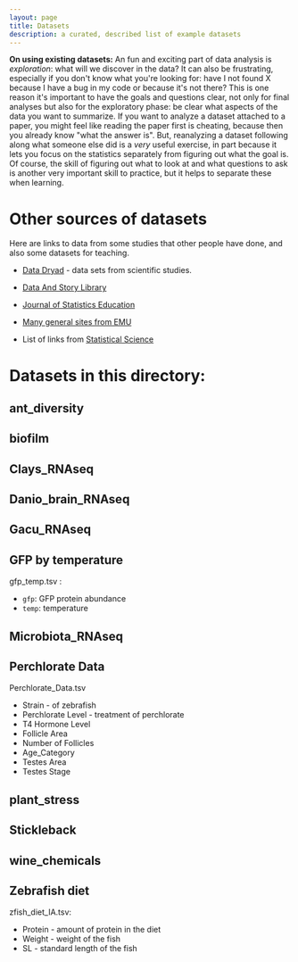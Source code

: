 ```yaml
---
layout: page
title: Datasets
description: a curated, described list of example datasets
---
```


**On using existing datasets:**
An fun and exciting part of data analysis is *exploration*: what will we discover in the data?
It can also be frustrating, especially if you don't know what you're looking for:
have I not found X because I have a bug in my code or because it's not there?
This is one reason it's important to have the goals and questions clear,
not only for final analyses but also for the exploratory phase:
be clear what aspects of the data you want to summarize.
If you want to analyze a dataset attached to a paper,
you might feel like reading the paper first is cheating, because then you already know "what the answer is".
But, reanalyzing a dataset following along what someone else did is a *very* useful exercise,
in part because it lets you focus on the statistics separately from figuring out what the goal is.
Of course, the skill of figuring out what to look at and what questions to ask
is another very important skill to practice, but it helps to separate these when learning.


# Other sources of datasets

Here are links to data from some studies that other people have done, and also some datasets for teaching.

-   [Data Dryad](http://datadryad.org) - data sets from scientific studies.

-   [Data And Story Library](http://lib.stat.cmu.edu/cgi-bin/dasl.cgi?query=data&submit=Search%21&metaname=swishdefault&sort=swishrank)

-   [Journal of Statistics Education](https://ww2.amstat.org/publications/jse/jse_data_archive.htm)

-   [Many general sites from EMU](http://guides.emich.edu/data/free-data)

-   List of links from [Statistical Science](http://www.statsci.org/datasets.html)


# Datasets in this directory:

## ant_diversity


## biofilm

## Clays_RNAseq

## Danio_brain_RNAseq


## Gacu_RNAseq

## GFP by temperature

gfp_temp.tsv :

* `gfp`: GFP protein abundance
* `temp`: temperature

## Microbiota_RNAseq


## Perchlorate Data

Perchlorate_Data.tsv
* Strain - of zebrafish
* Perchlorate Level - treatment of perchlorate
* T4 Hormone Level
* Follicle Area
* Number of Follicles
* Age_Category
* Testes Area
* Testes Stage

## plant_stress

## Stickleback

## wine_chemicals

## Zebrafish diet

zfish_diet_IA.tsv:

* Protein - amount of protein in the diet
* Weight - weight of the fish
* SL - standard length of the fish
